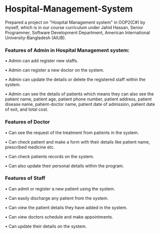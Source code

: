 # Hospital-Management-System
Prepared a project on "Hospital Management system" in OOP2(C#) by myself, which is in our course curriculum under Jahid Hassan, Senior Programmer, Software Development Department, American International University-Bangladesh (AIUB).

<h3> Features of Admin in Hospital Management system: </h3>

  • Admin can add register new staffs.
  
  • Admin can register a new doctor on the system.
  
  • Admin can update the details or delete the registered staff within the system.
  
  • Admin can see the details of patients which means they can also see the patient name, patient age, patient phone number, patient address, patient disease name, patient-doctor name, patient date of admission, patient date of exit, and total cost.
  
   
<h3> Features of Doctor </h3>

  • Can see the request of the treatment from patients in the system.
  
  • Can check patient and make a form with their details like patient name, prescribed medicine etc.
  
  • Can check patients records on the system.
  
  • Can also update their personal details within the program.
  

<h3> Features of Staff </h3>

  • Can admit or register a new patient using the system.
  
  • Can easily discharge any patient from the system.
  
  • Can view the patient details they have added in the system.
  
  • Can view doctors schedule and make appointments.
  
  • Can update their details on the system.
  

